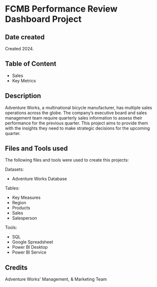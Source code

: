 # FCMB Performance Review Dashboard Project

## Date created
Created 2024.

## Table of Content
* Sales
* Key Metrics


## Description
Adventure Works, a multinational bicycle manufacturer, has multiple sales operations across the globe.
The company’s executive board and sales management team require quarterly sales information to assess their performance for the previous quarter.
This project aims to provide them with the insights they need to make strategic decisions for the upcoming quarter.

## Files and Tools used
The following files and tools were used to create this projects:

Datasets:
* Adventure Works Database

Tables:
* Key Measures
* Region
* Products
* Sales
* Salesperson 

Tools:
* SQL
* Google Spreadsheet
* Power BI Desktop
* Power BI Service

## Credits
Adventure Works' Management, & Marketing Team
